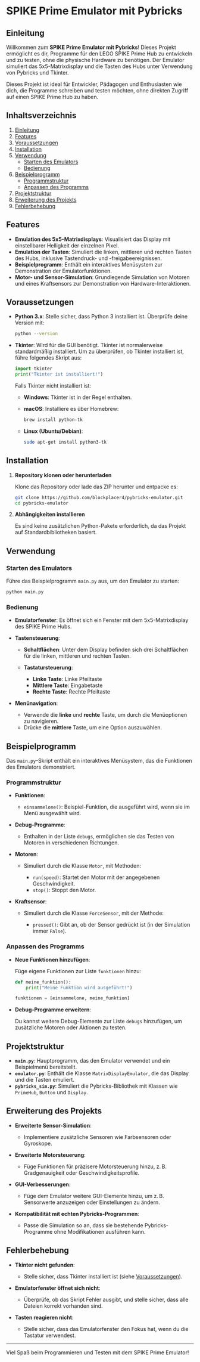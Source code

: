 # SPIKE Prime Emulator mit Pybricks

## Einleitung

Willkommen zum **SPIKE Prime Emulator mit Pybricks**! Dieses Projekt ermöglicht es dir, Programme für den LEGO SPIKE Prime Hub zu entwickeln und zu testen, ohne die physische Hardware zu benötigen. Der Emulator simuliert das 5x5-Matrixdisplay und die Tasten des Hubs unter Verwendung von Pybricks und Tkinter.

Dieses Projekt ist ideal für Entwickler, Pädagogen und Enthusiasten wie dich, die Programme schreiben und testen möchten, ohne direkten Zugriff auf einen SPIKE Prime Hub zu haben.

## Inhaltsverzeichnis

1. [Einleitung](#einleitung)
2. [Features](#features)
3. [Voraussetzungen](#voraussetzungen)
4. [Installation](#installation)
5. [Verwendung](#verwendung)
   - [Starten des Emulators](#starten-des-emulators)
   - [Bedienung](#bedienung)
6. [Beispielprogramm](#beispielprogramm)
   - [Programmstruktur](#programmstruktur)
   - [Anpassen des Programms](#anpassen-des-programms)
7. [Projektstruktur](#projektstruktur)
8. [Erweiterung des Projekts](#erweiterung-des-projekts)
9. [Fehlerbehebung](#fehlerbehebung)

## Features

- **Emulation des 5x5-Matrixdisplays**: Visualisiert das Display mit einstellbarer Helligkeit der einzelnen Pixel.
- **Emulation der Tasten**: Simuliert die linken, mittleren und rechten Tasten des Hubs, inklusive Tastendruck- und -freigabeereignissen.
- **Beispielprogramm**: Enthält ein interaktives Menüsystem zur Demonstration der Emulatorfunktionen.
- **Motor- und Sensor-Simulation**: Grundlegende Simulation von Motoren und eines Kraftsensors zur Demonstration von Hardware-Interaktionen.

## Voraussetzungen

- **Python 3.x**: Stelle sicher, dass Python 3 installiert ist. Überprüfe deine Version mit:

  ```bash
  python --version
  ```

- **Tkinter**: Wird für die GUI benötigt. Tkinter ist normalerweise standardmäßig installiert. Um zu überprüfen, ob Tkinter installiert ist, führe folgendes Skript aus:

  ```python
  import tkinter
  print("Tkinter ist installiert!")
  ```

  Falls Tkinter nicht installiert ist:

  - **Windows**: Tkinter ist in der Regel enthalten.
  - **macOS**: Installiere es über Homebrew:

    ```bash
    brew install python-tk
    ```

  - **Linux (Ubuntu/Debian)**:

    ```bash
    sudo apt-get install python3-tk
    ```

## Installation

1. **Repository klonen oder herunterladen**

   Klone das Repository oder lade das ZIP herunter und entpacke es:

   ```bash
   git clone https://github.com/blockplacer4/pybricks-emulator.git
   cd pybricks-emulator
   ```

2. **Abhängigkeiten installieren**

   Es sind keine zusätzlichen Python-Pakete erforderlich, da das Projekt auf Standardbibliotheken basiert.

## Verwendung

### Starten des Emulators

Führe das Beispielprogramm `main.py` aus, um den Emulator zu starten:

```bash
python main.py
```

### Bedienung

- **Emulatorfenster**: Es öffnet sich ein Fenster mit dem 5x5-Matrixdisplay des SPIKE Prime Hubs.
- **Tastensteuerung**:

  - **Schaltflächen**: Unter dem Display befinden sich drei Schaltflächen für die linken, mittleren und rechten Tasten.
  - **Tastatursteuerung**:

    - **Linke Taste**: Linke Pfeiltaste
    - **Mittlere Taste**: Eingabetaste
    - **Rechte Taste**: Rechte Pfeiltaste

- **Menünavigation**:

  - Verwende die **linke** und **rechte** Taste, um durch die Menüoptionen zu navigieren.
  - Drücke die **mittlere** Taste, um eine Option auszuwählen.

## Beispielprogramm

Das `main.py`-Skript enthält ein interaktives Menüsystem, das die Funktionen des Emulators demonstriert.

### Programmstruktur

- **Funktionen**:

  - `einsammelone()`: Beispiel-Funktion, die ausgeführt wird, wenn sie im Menü ausgewählt wird.

- **Debug-Programme**:

  - Enthalten in der Liste `debugs`, ermöglichen sie das Testen von Motoren in verschiedenen Richtungen.

- **Motoren**:

  - Simuliert durch die Klasse `Motor`, mit Methoden:

    - `run(speed)`: Startet den Motor mit der angegebenen Geschwindigkeit.
    - `stop()`: Stoppt den Motor.

- **Kraftsensor**:

  - Simuliert durch die Klasse `ForceSensor`, mit der Methode:

    - `pressed()`: Gibt an, ob der Sensor gedrückt ist (in der Simulation immer `False`).

### Anpassen des Programms

- **Neue Funktionen hinzufügen**:

  Füge eigene Funktionen zur Liste `funktionen` hinzu:

  ```python
  def meine_funktion():
      print("Meine Funktion wird ausgeführt!")

  funktionen = [einsammelone, meine_funktion]
  ```

- **Debug-Programme erweitern**:

  Du kannst weitere Debug-Elemente zur Liste `debugs` hinzufügen, um zusätzliche Motoren oder Aktionen zu testen.

## Projektstruktur

- **`main.py`**: Hauptprogramm, das den Emulator verwendet und ein Beispielmenü bereitstellt.
- **`emulator.py`**: Enthält die Klasse `MatrixDisplayEmulator`, die das Display und die Tasten emuliert.
- **`pybricks_sim.py`**: Simuliert die Pybricks-Bibliothek mit Klassen wie `PrimeHub`, `Button` und `Display`.

## Erweiterung des Projekts

- **Erweiterte Sensor-Simulation**:

  - Implementiere zusätzliche Sensoren wie Farbsensoren oder Gyroskope.

- **Erweiterte Motorsteuerung**:

  - Füge Funktionen für präzisere Motorsteuerung hinzu, z. B. Gradgenauigkeit oder Geschwindigkeitsprofile.

- **GUI-Verbesserungen**:

  - Füge dem Emulator weitere GUI-Elemente hinzu, um z. B. Sensorwerte anzuzeigen oder Einstellungen zu ändern.

- **Kompatibilität mit echten Pybricks-Programmen**:

  - Passe die Simulation so an, dass sie bestehende Pybricks-Programme ohne Modifikationen ausführen kann.

## Fehlerbehebung

- **Tkinter nicht gefunden**:

  - Stelle sicher, dass Tkinter installiert ist (siehe [Voraussetzungen](#voraussetzungen)).

- **Emulatorfenster öffnet sich nicht**:

  - Überprüfe, ob das Skript Fehler ausgibt, und stelle sicher, dass alle Dateien korrekt vorhanden sind.

- **Tasten reagieren nicht**:

  - Stelle sicher, dass das Emulatorfenster den Fokus hat, wenn du die Tastatur verwendest.

---

Viel Spaß beim Programmieren und Testen mit dem SPIKE Prime Emulator!
